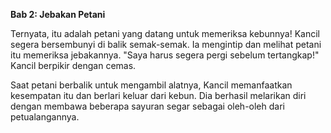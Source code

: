 
**Bab 2: Jebakan Petani**

Ternyata, itu adalah petani yang datang untuk memeriksa kebunnya! Kancil segera bersembunyi di balik semak-semak. Ia mengintip dan melihat petani itu memeriksa jebakannya. "Saya harus segera pergi sebelum tertangkap!" Kancil berpikir dengan cemas.

Saat petani berbalik untuk mengambil alatnya, Kancil memanfaatkan kesempatan itu dan berlari keluar dari kebun. Dia berhasil melarikan diri dengan membawa beberapa sayuran segar sebagai oleh-oleh dari petualangannya.
